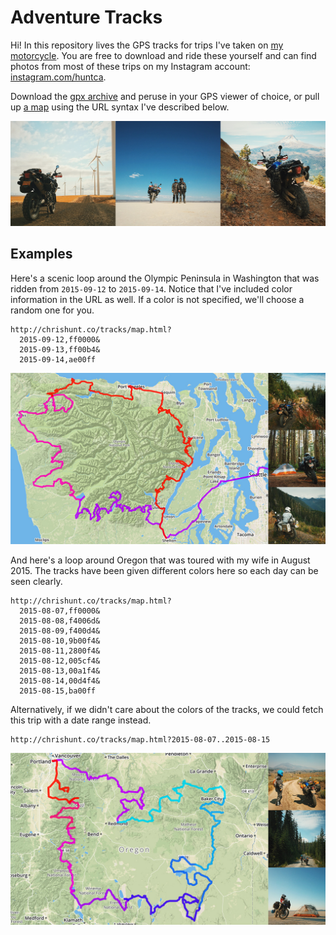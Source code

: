 # Adventure Tracks

Hi! In this repository lives the GPS tracks for trips I've taken on [my motorcycle](http://chrshnt.com/my-tiger). You are free to download and ride these yourself and can find photos from most of these trips on my Instagram account: [instagram.com/huntca](https://instagram.com/huntca/).

Download the [gpx archive](https://github.com/chrishunt/tracks/tree/gh-pages/gpx) and peruse in your GPS viewer of choice, or pull up [a map](http://chrishunt.co/tracks/map.html?2015-09-12,ff0000&2015-09-13,ff00b4&2015-09-14,ae00ff) using the URL syntax I've described below.

[![](screenshots/banner.jpg)](https://instagram.com/huntca/)

## Examples

Here's a scenic loop around the Olympic Peninsula in Washington that was ridden from `2015-09-12` to `2015-09-14`. Notice that I've included color information in the URL as well. If a color is not specified, we'll choose a random one for you.

```
http://chrishunt.co/tracks/map.html?
  2015-09-12,ff0000&
  2015-09-13,ff00b4&
  2015-09-14,ae00ff
```

[![](screenshots/peninsula.jpg)](http://chrishunt.co/tracks/map.html?2015-09-12,ff0000&2015-09-13,ff00b4&2015-09-14,ae00ff)

And here's a loop around Oregon that was toured with my wife in August 2015. The tracks have been given different colors here so each day can be seen clearly.

```
http://chrishunt.co/tracks/map.html?
  2015-08-07,ff0000&
  2015-08-08,f4006d&
  2015-08-09,f400d4&
  2015-08-10,9b00f4&
  2015-08-11,2800f4&
  2015-08-12,005cf4&
  2015-08-13,00a1f4&
  2015-08-14,00d4f4&
  2015-08-15,ba00ff
```

Alternatively, if we didn't care about the colors of the tracks, we could fetch this trip with a date range instead.

```
http://chrishunt.co/tracks/map.html?2015-08-07..2015-08-15
```

[![](screenshots/oregon.jpg)](http://chrishunt.co/tracks/map.html?2015-08-07,ff0000&2015-08-08,f4006d&2015-08-09,f400d4&2015-08-10,9b00f4&2015-08-11,2800f4&2015-08-12,005cf4&2015-08-13,00a1f4&2015-08-14,00d4f4&2015-08-15,ba00ff)
